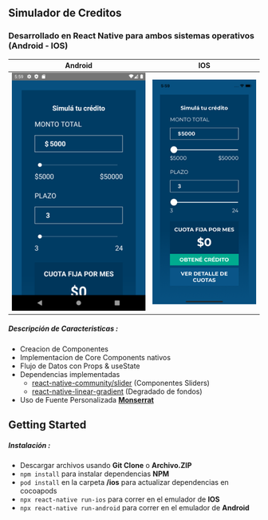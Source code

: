 ## Simulador de Creditos

### Desarrollado en React Native para ambos sistemas operativos (Android - IOS)
| Android |   IOS  |
|----------|-----------|
| ![Android Demo](https://github.com/cristhianpabon/RN-SimuladorCreditos/blob/master/Demo/Android.png)| ![Android Demo](https://github.com/cristhianpabon/RN-SimuladorCreditos/blob/master/Demo/Iphone.png)|



##### Descripción de Caracteristicas :

* Creacion de Componentes
* Implementacion de Core Components nativos
* Flujo de Datos con Props & useState
* Dependencias implementadas
  * [react-native-community/slider](https://github.com/react-native-community/react-native-slider) (Componentes Sliders)
  * [react-native-linear-gradient](https://github.com/react-native-community/react-native-linear-gradient) (Degradado de fondos)
* Uso de Fuente Personalizada [**Monserrat**](https://fonts.google.com/specimen/Montserrat)
  
## Getting Started  

##### Instalación :

* Descargar archivos usando **Git Clone** o **Archivo.ZIP**
* `npm install` para instalar dependencias **NPM**
* `pod install` en la carpeta **/ios** para actualizar dependencias en cocoapods
* `npx react-native run-ios` para correr en el emulador de **IOS**
* `npx react-native run-android` para correr en el emulador de **Android**
